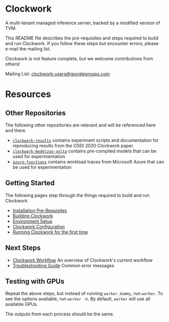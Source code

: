 # Clockwork

A multi-tenant managed inference server, backed by a modified version of TVM.

This README file describes the pre-requisites and steps required to build and run Clockwork.  If you follow these steps but encounter errors, please e-mail the mailing list.

Clockwork is not feature complete, but we welcome contributions from others!

Mailing List: clockwork-users@googlegroups.com

# Resources

## Other Repositories

The following other repositories are relevant and will be referenced here and there.

* [`clockwork-results`](https://gitlab.mpi-sws.org/cld/ml/clockwork-results) contains experiment scripts and documentation for reproducing results from the OSDI 2020 Clockwork paper.
* [`clockwork-modelzoo-volta`](https://gitlab.mpi-sws.org/cld/ml/clockwork-modelzoo-volta) contains pre-compiled models that can be used for experimentation
* [`azure-functions`](https://gitlab.mpi-sws.org/cld/trace-datasets/azure-functions) contains workload traces from Microsoft Azure that can be used for experimentation

## Getting Started

The following pages step through the things required to build and run Clockwork

* [Installation Pre-Requisites](docs/prerequisites.md)
* [Building Clockwork](docs/building.md)
* [Environment Setup](docs/environment.md)
* [Clockwork Configuration](docs/configuration.md)
* [Running Clockwork for the first time](docs/firstrun.md)

## Next Steps
* [Clockwork Workflow](docs/workflow.md) An overview of Clockwork's current workflow
* [Troubleshooting Guide](docs/troubleshooting.md) Common error messages



## Testing with GPUs

Repeat the above steps, but instead of running `worker_dummy`, run `worker`.  To see the options available, run `worker -h`.  By default, `worker` will use all available GPUs.

The outputs from each process should be the same.



